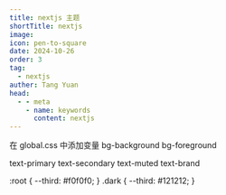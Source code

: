 ```yaml
---
title: nextjs 主题
shortTitle: nextjs
image: 
icon: pen-to-square
date: 2024-10-26
order: 3
tag: 
  - nextjs
auther: Tang Yuan
head:
  - - meta
    - name: keywords
      content: nextjs 
---
```


在 global.css 中添加变量
bg-background
bg-foreground

text-primary
text-secondary
text-muted
text-brand

:root {
  --third: #f0f0f0;
}
.dark {
  --third: #121212;
}